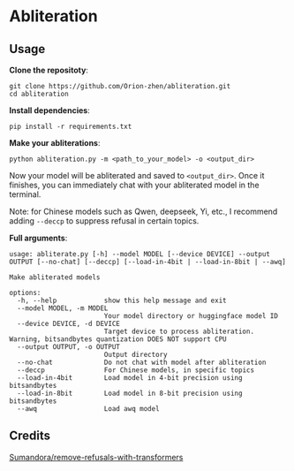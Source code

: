 # Abliteration

## Usage

**Clone the repositoty**:

```shell
git clone https://github.com/Orion-zhen/abliteration.git
cd abliteration
```

**Install dependencies**:

```shell
pip install -r requirements.txt
```

**Make your abliterations**:

```shell
python abliteration.py -m <path_to_your_model> -o <output_dir>
```

Now your model will be abliterated and saved to `<output_dir>`. Once it finishes, you can immediately chat with your abliterated model in the terminal.

Note: for Chinese models such as Qwen, deepseek, Yi, etc., I recommend adding `--deccp` to suppress refusal in certain topics.

**Full arguments**:

```shell
usage: abliterate.py [-h] --model MODEL [--device DEVICE] --output OUTPUT [--no-chat] [--deccp] [--load-in-4bit | --load-in-8bit | --awq]

Make abliterated models

options:
  -h, --help            show this help message and exit
  --model MODEL, -m MODEL
                        Your model directory or huggingface model ID
  --device DEVICE, -d DEVICE
                        Target device to process abliteration. Warning, bitsandbytes quantization DOES NOT support CPU
  --output OUTPUT, -o OUTPUT
                        Output directory
  --no-chat             Do not chat with model after abliteration
  --deccp               For Chinese models, in specific topics
  --load-in-4bit        Load model in 4-bit precision using bitsandbytes
  --load-in-8bit        Load model in 8-bit precision using bitsandbytes
  --awq                 Load awq model
```

## Credits

[Sumandora/remove-refusals-with-transformers](https://github.com/Sumandora/remove-refusals-with-transformers)
